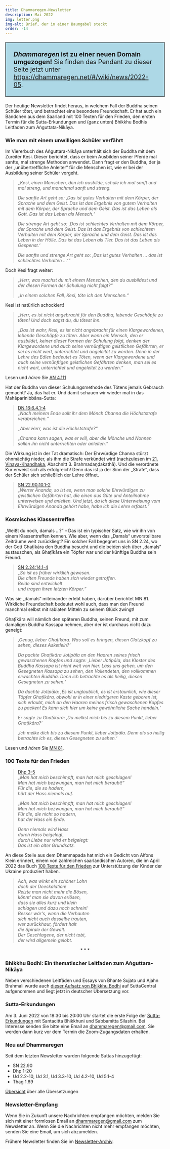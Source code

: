 ```yaml
---
title: Dhammaregen-Newsletter
description: Mai 2022
img: letter.png
img-alt: Brief, der in einer Baumgabel steckt
order: -14
---
```


<p style="padding: 25px;
  border: thin solid black;
  background-color: lightblue;
  padding: 25px;
  font-size: 20px;"
><b><em>Dhammaregen</em> ist zu einer neuen Domain umgezogen!</b> Sie finden das Pendant zu dieser Seite jetzt unter <a href="https://dhammaregen.net/#/wiki/news/2022-05">https://dhammaregen.net/#/wiki/news/2022-05</a>.
</p>

Der heutige Newsletter findet heraus, in welchem Fall der Buddha seinen Schüler tötet, und betrachtet eine besondere Freundschaft. Er hat auch ein Bändchen aus dem Saarland mit 100 Texten für den Frieden, den ersten Termin für die Sutta-Erkundungen und (ganz unten) Bhikkhu Bodhis Leitfaden zum Aṅguttata-Nikāya.

### Wie man mit einem unwilligen Schüler verfährt

Im Viererbuch des Aṅguttara-Nikāya unterhält sich der Buddha mit dem Zureiter Kesi. Dieser berichtet, dass er beim Ausbilden seiner Pferde mal sanfte, mal strenge Methoden anwendet. Dann fragt er den Buddha, der ja der „unübertreffliche Anleiter“ für die Menschen ist, wie er bei der Ausbildung seiner Schüler vorgeht.

> *„Kesi, einen Menschen, den ich ausbilde, schule ich mal sanft und mal streng, und manchmal sanft und streng.* 
> 
> *Die sanfte Art geht so: ‚Das ist gutes Verhalten mit dem Körper, der Sprache und dem Geist. Das ist das Ergebnis von gutem Verhalten mit dem Körper, der Sprache und dem Geist. Das ist das Leben als Gott. Das ist das Leben als Mensch.‘* 
> 
> *Die strenge Art geht so: ‚Das ist schlechtes Verhalten mit dem Körper, der Sprache und dem Geist. Das ist das Ergebnis von schlechtem Verhalten mit dem Körper, der Sprache und dem Geist. Das ist das Leben in der Hölle. Das ist das Leben als Tier. Das ist das Leben als Gespenst.‘*
> 
> *Die sanfte und strenge Art geht so: ‚Das ist gutes Verhalten … das ist schlechtes Verhalten …‘“*

Doch Kesi fragt weiter:

> *„Herr, was machst du mit einem Menschen, den du ausbildest und der diesen Formen der Schulung nicht folgt?“* 
> 
> *„In einem solchen Fall, Kesi, töte ich den Menschen.“* 

Kesi ist natürlich schockiert!

> *„Herr, es ist nicht angebracht für den Buddha, lebende Geschöpfe zu töten! Und doch sagst du, du tötest ihn.* 
> 
> *„Das ist wahr, Kesi, es ist nicht angebracht für einen Klargewordenen, lebende Geschöpfe zu töten. Aber wenn ein Mensch, den er ausbildet, keiner dieser Formen der Schulung folgt, denken der Klargewordene und auch seine vernünftigen geistlichen Gefährten, er sei es nicht wert, unterrichtet und angeleitet zu werden. Denn in der Lehre des Edlen bedeutet es Töten, wenn der Klargewordene und auch seine vernünftigen geistlichen Gefährten denken, man sei es nicht wert, unterrichtet und angeleitet zu werden.“*

Lesen und *hören* Sie [AN 4.111](/suttas/#an4.111/de/sabbamitta:0.1)

Hat der Buddha von dieser Schulungsmethode des Tötens jemals Gebrauch gemacht? Ja, das hat er. Und damit schauen wir wieder mal in das Mahāparinibbāna-Sutta:

> [DN 16:6.4.1-4](/suttas/#dn16/de/sabbamitta:6.4.1)  
> *„Nach meinem Ende sollt ihr dem Mönch Channa die Höchststrafe verabreichen.“*
> 
> *„Aber Herr, was ist die Höchststrafe?“*
> 
> *„Channa kann sagen, was er will, aber die Mönche und Nonnen sollen ihn nicht unterrichten oder anleiten.“*

Die Wirkung ist in der Tat dramatisch: Der Ehrwürdige Channa stürzt ohnmächtig nieder, als ihm die Strafe verkündet wird (nachzulesen im [21. Vinaya-Khandhaka](https://suttacentral.net/pli-tv-kd21/de/schaefer-beyerlein), Abschnitt 3. Brahmadaṇḍakathā). Und die verordnete Kur erweist sich als erfolgreich! Denn das ist ja der Sinn der „Strafe“, dass der Schüler sich schließlich der Lehre öffnet.

> [SN 22.90:10.1-2](/suttas/#sn22.90/de/sabbamitta:10.1)  
> *„Werter Ānanda, so ist es, wenn man solche Ehrwürdigen zu geistlichen Gefährten hat, die einen aus Güte und Anteilnahme unterweisen und anleiten. Und jetzt, da ich diese Unterweisung vom Ehrwürdigen Ānanda gehört habe, habe ich die Lehre erfasst.“*

### Kosmisches Klassentreffen

„Weißt du noch, damals …?“ – Das ist ein typischer Satz, wie wir ihn von einem Klassentreffen kennen. Wie aber, wenn das „Damals“ unvorstellbare Zeiträume weit zurückliegt? Ein solcher Fall begegnet uns in SN 2.24, wo der Gott Ghaṭīkāra den Buddha besucht und die beiden sich über „damals“ austauschen, als Ghaṭīkāra ein Töpfer war und der künftige Buddha sein Freund.

>[SN 2.24:14.1-4](/suttas/#sn2.24/de/sabbamitta:14.1)  
>*„So ist es früher wirklich gewesen.*    
>*Die alten Freunde haben sich wieder getroffen.*    
>*Beide sind entwickelt*    
>*und tragen ihren letzten Körper.“*  

Was sie „damals“ miteinander erlebt haben, darüber berichtet MN 81. Wirkliche Freundschaft bedeutet wohl auch, dass man den Freund manchmal selbst mit rabiaten Mitteln zu seinem Glück zwingt!

Ghaṭīkāra will nämlich den späteren Buddha, seinen Freund, mit zum damaligen Buddha Kassapa nehmen, aber der ist durchaus nicht dazu geneigt:

>*‚Genug, lieber Ghaṭīkāra. Was soll es bringen, diesen Glatzkopf zu sehen, dieses Asketlein?‘*
>
>*Da packte Ghaṭīkāra Jotipāla an den Haaren seines frisch gewaschenen Kopfes und sagte: ‚Lieber Jotipāla, das Kloster des Buddha Kassapa ist nicht weit von hier. Lass uns gehen, um den Gesegneten Kassapa zu sehen, den Vollendeten, den vollkommen erwachten Buddha. Denn ich betrachte es als heilig, diesen Gesegneten zu sehen.‘* 
>
>*Da dachte Jotipāla: ‚Es ist unglaublich, es ist erstaunlich, wie dieser Töpfer Ghaṭīkāra, obwohl er in einer niedrigeren Kaste geboren ist, sich erlaubt, mich an den Haaren meines frisch gewaschenen Kopfes zu packen! Es kann sich hier um keine gewöhnliche Sache handeln.‘* 
>
>*Er sagte zu Ghaṭīkāra: ‚Du melkst mich bis zu diesem Punkt, lieber Ghaṭīkāra?‘* 
>
>*‚Ich melke dich bis zu diesem Punkt, lieber Jotipāla. Denn als so heilig betrachte ich es, diesen Gesegneten zu sehen.‘* 

Lesen und *hören* Sie [MN 81](/suttas/#mn81/de/sabbamitta:0.1).

### 100 Texte für den Frieden

>[Dhp 3-5](/suttas/#dhp3/de/sabbamitta:1)  
>*„Man hat mich beschimpft, man hat mich geschlagen!  
>Man hat mich bezwungen, man hat mich beraubt!“  
>Für die, die so hadern,  
>hört der Hass niemals auf.*  
>
>*„Man hat mich beschimpft, man hat mich geschlagen!  
>Man hat mich bezwungen, man hat mich beraubt!“  
>Für die, die nicht so hadern,  
>hat der Hass ein Ende.*  
>
>*Denn niemals wird Hass  
>durch Hass beigelegt,  
>durch Liebe nur wird er beigelegt:  
>Das ist ein alter Grundsatz.*

An diese Stelle aus dem Dhammapada hat mich ein Gedicht von Alfons Klein erinnert, einem von zahlreichen saarländischen Autoren, die im April 2022 das Buch [100 Texte für den Frieden](https://www.edition-schaumberg.shop/p/100-texte-fuer-den-frieden) zur Unterstützung der Kinder der Ukraine produziert haben.

>*Ach, was winkt ein schöner Lohn*  
>*doch der Deeskalation!*  
>*Reizte man nicht mehr die Bösen,*  
>*könnt' man sie davon erlösen,*  
>*dass sie alles kurz und klein*  
>*schlagen und dazu noch schrein!*  
>*Besser wär's, wenn die Verhauten*  
>*sich nicht auch dasselbe trauten,*  
>*wer zurückhaut, fördert halt*  
>*die Spirale der Gewalt.*  
>*Der Geschlagene, der nicht tobt,*  
>*der wird allgemein gelobt.*

<div style="text-align: center;">* * *</div>

### Bhikkhu Bodhi: Ein thematischer Leitfaden zum Aṅguttara-Nikāya

Neben verschiedenen Leitfäden und Essays von Bhante Sujato und Ajahn Brahmali wurde auch [dieser Aufsatz von Bhikkhu Bodhi](https://suttacentral.net/an-introduction-bodhi?lang=de) auf SuttaCentral aufgenommen und liegt jetzt in deutscher Übersetzung vor.

### Sutta-Erkundungen 

Am 3. Juni 2022 von 18:30 bis 20:00 Uhr startet die erste Folge der [Sutta-Erkundungen](/wiki/Erkundungen) mit Santacitta Bhikkhuni und Sabbamitta Silashin. Bei Interesse senden Sie bitte eine Email an [dhammaregen@gmail.com](mailto:dhammaregen@gmail.com). Sie werden dann kurz vor dem Termin die Zoom-Zugangsdaten erhalten.

### Neu auf Dhammaregen

Seit dem letzten Newsletter wurden folgende Suttas hinzugefügt:
- SN 22.90
- Dhp 1-20
- Ud 2.2-10, Ud 3.1, Ud 3.3-10, Ud 4.2-10, Ud 5.1-4
- Thag 1.69

[Übersicht](/Übersetzung/Übersicht) über alle Übersetzungen

### Newsletter-Empfang

Wenn Sie in Zukunft unsere Nachrichten empfangen möchten, melden Sie sich mit einer formlosen Email an [dhammaregen@gmail.com](mailto:dhammaregen@gmail.com) zum Newsletter an. Wenn Sie die Nachrichten nicht mehr empfangen möchten, senden Sie eine Email, um sich abzumelden.

Frühere Newsletter finden Sie im [Newsletter-Archiv](/wiki/news).
